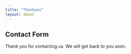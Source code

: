 ```yaml
---
title: "Thankyou"
layout: about
---
```



<h2>Contact Form </h2>
<p>Thank you for contacting us. We will get back to you soon.</p>
